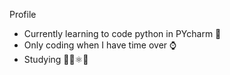Profile 

* Currently learning to code python in PYcharm 🐍
* Only coding when I have time over ⌚
* Studying 🧪🧬⚛️🧮
 




